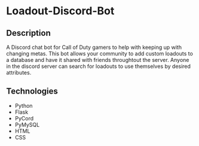 # Loadout-Discord-Bot

## Description

A Discord chat bot for Call of Duty gamers to help with keeping up with changing metas. This bot allows your community to add custom loadouts to a database and have it shared with friends throughtout the server. Anyone in the discord server can search for loadouts to use themselves by desired attributes.

## Technologies

* Python
* Flask
* PyCord
* PyMySQL
* HTML
* CSS
